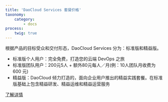 ```yaml
---
title: 'DaoCloud Services 套餐价格'
taxonomy:
    category:
        - docs
process:
    twig: true
---
```


根据产品的目标受众和交付形态，DaoCloud Services 分为：标准版和精益版。

* 标准版个人用户：完全免费，打造您的云端 DevOps 之旅
* 标准版团队用户：200元5人 + 额外80元每人／月(例：10人团队月收费为 600 元)
* 精益版：DaoCloud 倾力打造的，面向企业用户推出的精益实践套餐。在标准版基础上包含精益研发、精益运维和精益运营服务

[了解详情](https://www.daocloud.io/pricing/public.html)